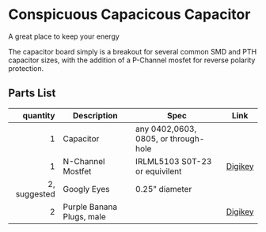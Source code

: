 Conspicuous Capacicous Capacitor
================================
A great place to keep your energy

The capacitor board simply is a breakout for several common SMD and PTH capacitor sizes, 
with the addition of a P-Channel mosfet for reverse polarity protection.

Parts List
----------

quantity| Description 	| Spec		| Link
-------:|---------------|---------------|------
1 | Capacitor           | any 0402,0603, 0805, or through-hole | 
1 | N-Channel Mostfet   | IRLML5103 S0T-23 or equivilent | [Digikey](http://www.digikey.com/product-detail/en/IRLML5103GTRPBF/IRLML5103GTRPBFCT-ND/2354248)
2, suggested	|	Googly Eyes 	 	| 0.25" diameter	| 
2 				| Purple Banana Plugs, male |	| [Digikey](http://www.digikey.com/product-search/en?vendor=0&keywords=j345-ND)
